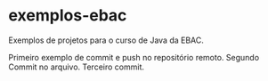 # exemplos-ebac
Exemplos de projetos para o curso de Java da EBAC.

Primeiro exemplo de commit e push no repositório remoto.
Segundo Commit no arquivo.
Terceiro commit.
